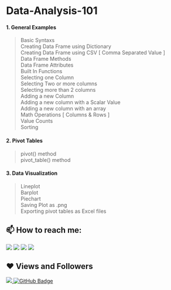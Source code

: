 # Data-Analysis-101

#### 1. General Examples</br>

> Basic Syntaxs</br>
> Creating Data Frame using Dictionary</br>
> Creating Data Frame using CSV [ Comma Separated Value ]</br>
> Data Frame Methods</br>
> Data Frame Attributes</br>
> Built In Functions</br>
> Selecting one Column</br>
> Selecting Two or more columns</br>
> Selecting more than 2 columns</br>
> Adding a new Column</br>
> Adding a new column with a Scalar Value</br>
> Adding a new column with an array</br>
> Math Operations [ Columns & Rows ]</br>
> Value Counts</br>
> Sorting</br>

#### 2. Pivot Tables</br>

> pivot() method</br>
> pivot_table() method</br>

#### 3. Data Visualization</br>

> Lineplot</br>
> Barplot</br>
> Piechart</br>
> Saving Plot as .png</br>
> Exporting pivot tables as Excel files</br>

## 📫 How to reach me:

<p align="left">
  <a href = "https://t.me/zenonymous"><img src="https://img.icons8.com/color/48/000000/telegram-app--v1.png"/></a> <a href = "https://twitter.com/Zelalem25615527"><img src="https://img.icons8.com/fluent/48/000000/twitter.png"/></a> <a href = "https://www.instagram.com/zenonymous001/"><img src="https://img.icons8.com/fluent/48/000000/instagram-new.png"/></a> <a href = "https://www.youtube.com/channel/UC4YjaLM2VzG-sBDs84qEinw"><img src="https://img.icons8.com/color/48/000000/youtube-play.png"/></a>
</p>

## ❤ Views and Followers

<a href="https://github.com/ZelalemGizachew/github-profile-views-counter"><img src="https://komarev.com/ghpvc/?username=ZelalemGizachew">
</a>
<a href="https://github.com/ZelalemGizachew?tab=followers"><img src="https://img.shields.io/github/followers/ZelalemGizachew?label=Followers&style=social" alt="GitHub Badge"></a>
